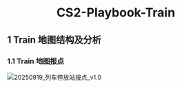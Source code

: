 <h1><center>CS2-Playbook-Train</center></h1>

## 1 Train 地图结构及分析

### 1.1 Train 地图报点

![20250919_列车停放站报点_v1.0](./assets/20250919_列车停放站报点_v1.0.png)